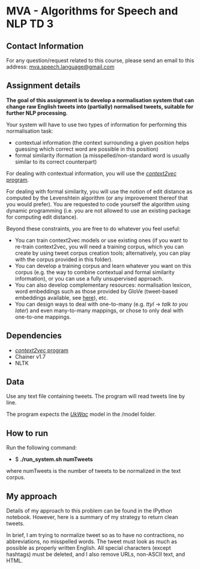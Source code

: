 MVA - Algorithms for Speech and NLP TD 3
========================================

## Contact Information
For any question/request related to this course, please send an email to this address: mva.speech.language@gmail.com

## Assignment details
**The goal of this assignment is to develop a normalisation system that can change raw English tweets into (partially) normalised tweets, suitable for further NLP processing.**

Your system will have to use two types of information for performing this normalisation task:
- contextual information (the context surrounding a given position helps guessing which correct word are possible in this position)
- formal similarity iformation (a misspelled/non-standard word is usually similar to its correct counterpart)

For dealing with contextual information, you will use the [*context2vec* program](https://github.com/orenmel/context2vec).

For dealing with formal similarity, you will use the notion of edit distance as computed by the Levenshtein algorithm (or any improvement thereof that you would prefer). You are requested to code yourself the algorithm using dynamic programming (i.e. you are not allowed to use an existing package for computing edit distance).

Beyond these constraints, you are free to do whatever you feel useful:
- You can train context2vec models or use existing ones (if you want to re-train context2vec, you will need a training corpus, which you can create by using tweet corpus creation tools; alternatively, you can play with the corpus provided in this folder).
- You can develop a training corpus and learn whatever you want on this corpus (e.g. the way to combine contextual and formal similarity information), or you can use a fully unsupervised approach.
- You can also develop complementary resources: normalisation lexicon, word embeddings such as those provided by GloVe (tweet-based embeddings available, see [here](https://nlp.stanford.edu/projects/glove/)), etc.
- You can design ways to deal with one-to-many (e.g. _ttyl_ -> _talk to you later_)  and even many-to-many mappings, or chose to only deal with one-to-one mappings.

## Dependencies

- [*context2vec* program](https://github.com/orenmel/context2vec)
- Chainer v1.7
- NLTK

## Data

Use any text file containing tweets. The program will read tweets line by line.

The program expects the [*UkWac*](http://irsrv2.cs.biu.ac.il/downloads/context2vec/context2vec.ukwac.model.package.tar.gz) model in the /model folder. 


## How to run

Run the following command: 

- $ <b>./run_system.sh numTweets</b> 

where numTweets is the number of tweets to be normalized in the text corpus.

## My approach

Details of my approach to this problem can be found in the IPython notebook. 
However, here is a summary of my strategy to return clean tweets.

In brief, I am trying to normalize tweet so as to have no contractions, no abbreviations, no misspelled words. The tweet must look as much as possible as properly written English. All special characters (except hashtags) must be deleted, and I also remove URLs, non-ASCII text, and HTML.







